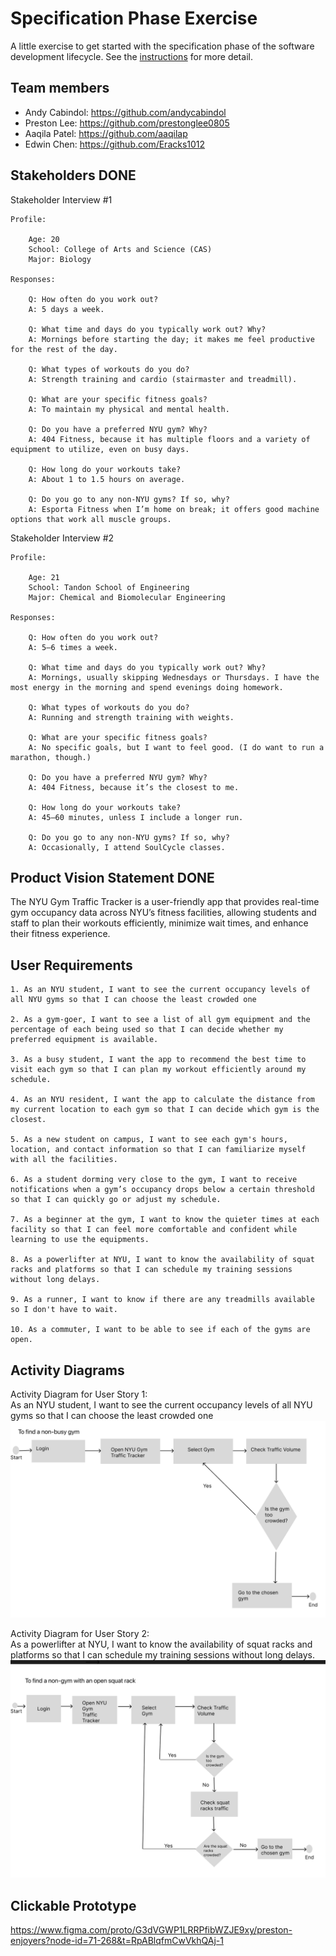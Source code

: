 # Specification Phase Exercise

A little exercise to get started with the specification phase of the software development lifecycle. See the [instructions](instructions.md) for more detail.

## Team members

- Andy Cabindol: https://github.com/andycabindol
- Preston Lee: https://github.com/prestonglee0805
- Aaqila Patel: https://github.com/aaqilap
- Edwin Chen: https://github.com/Eracks1012

## Stakeholders DONE

Stakeholder Interview #1

    Profile:

        Age: 20
        School: College of Arts and Science (CAS)
        Major: Biology

    Responses:

        Q: How often do you work out?
        A: 5 days a week.

        Q: What time and days do you typically work out? Why?
        A: Mornings before starting the day; it makes me feel productive for the rest of the day.

        Q: What types of workouts do you do?
        A: Strength training and cardio (stairmaster and treadmill).

        Q: What are your specific fitness goals?
        A: To maintain my physical and mental health.

        Q: Do you have a preferred NYU gym? Why?
        A: 404 Fitness, because it has multiple floors and a variety of equipment to utilize, even on busy days.

        Q: How long do your workouts take?
        A: About 1 to 1.5 hours on average.

        Q: Do you go to any non-NYU gyms? If so, why?
        A: Esporta Fitness when I’m home on break; it offers good machine options that work all muscle groups.


Stakeholder Interview #2

    Profile:

        Age: 21
        School: Tandon School of Engineering
        Major: Chemical and Biomolecular Engineering
    
    Responses:

        Q: How often do you work out? 
        A: 5–6 times a week.

        Q: What time and days do you typically work out? Why?
        A: Mornings, usually skipping Wednesdays or Thursdays. I have the most energy in the morning and spend evenings doing homework.

        Q: What types of workouts do you do?
        A: Running and strength training with weights.

        Q: What are your specific fitness goals?
        A: No specific goals, but I want to feel good. (I do want to run a marathon, though.)

        Q: Do you have a preferred NYU gym? Why?
        A: 404 Fitness, because it’s the closest to me.

        Q: How long do your workouts take?
        A: 45–60 minutes, unless I include a longer run.

        Q: Do you go to any non-NYU gyms? If so, why?
        A: Occasionally, I attend SoulCycle classes.



## Product Vision Statement DONE

The NYU Gym Traffic Tracker is a user-friendly app that provides real-time gym occupancy data across NYU’s fitness facilities, allowing students and staff to plan their workouts efficiently, minimize wait times, and enhance their fitness experience.

## User Requirements 

    1. As an NYU student, I want to see the current occupancy levels of all NYU gyms so that I can choose the least crowded one

    2. As a gym-goer, I want to see a list of all gym equipment and the percentage of each being used so that I can decide whether my preferred equipment is available. 

    3. As a busy student, I want the app to recommend the best time to visit each gym so that I can plan my workout efficiently around my schedule.

    4. As an NYU resident, I want the app to calculate the distance from my current location to each gym so that I can decide which gym is the closest.

    5. As a new student on campus, I want to see each gym's hours, location, and contact information so that I can familiarize myself with all the facilities.

    6. As a student dorming very close to the gym, I want to receive notifications when a gym’s occupancy drops below a certain threshold so that I can quickly go or adjust my schedule. 

    7. As a beginner at the gym, I want to know the quieter times at each facility so that I can feel more comfortable and confident while learning to use the equipments.

    8. As a powerlifter at NYU, I want to know the availability of squat racks and platforms so that I can schedule my training sessions without long delays.

    9. As a runner, I want to know if there are any treadmills available so I don't have to wait. 

    10. As a commuter, I want to be able to see if each of the gyms are open.


## Activity Diagrams

Activity Diagram for User Story 1: \
As an NYU student, I want to see the current occupancy levels of all NYU gyms so that I can choose the least crowded one\
![screenshot](UML1.png)

Activity Diagram for User Story 2: \
As a powerlifter at NYU, I want to know the availability of squat racks and platforms so that I can schedule my training sessions without long delays.\
![screenshot](UML2.png)

## Clickable Prototype

https://www.figma.com/proto/G3dVGWP1LRRPfibWZJE9xy/preston-enjoyers?node-id=71-268&t=RpABlqfmCwVkhQAj-1
